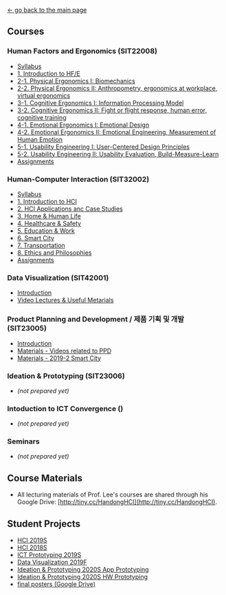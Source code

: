 [← go back to the main page](../README.md)

## Courses
### Human Factors and Ergonomics (SIT22008)
- [Syllabus](HFE00.md)
- [1. Introduction to HF/E](HFE01.md)
- [2-1. Physical Ergonomics I: Biomechanics](HFE02_1.md)
- [2-2. Physical Ergonomics II: Anthropometry, ergonomics at workplace, virtual ergonomics](HFE02_2.md)
- [3-1. Cognitive Ergonomics I: Information Processing Model](HFE03_1.md)
- [3-2. Cognitive Ergonomics II: Fight or flight response, human error, cognitive training](HFE03_2.md)
- [4-1. Emotional Ergonomics I: Emotional Design](HFE04_1.md)
- [4-2. Emotional Ergonomics II: Emotional Engineering, Measurement of Human Emotion](HFE04_2.md)
- [5-1. Usability Engineering I: User-Centered Design Principles](HFE05_1.md)
- [5-2. Usability Engineering II: Usability Evaluation, Build-Measure-Learn](HFE05_2.md)
- [Assignments](HFE_Essays.md)

### Human-Computer Interaction (SIT32002)
- [Syllabus](HCI00.md)
- [1. Introduction to HCI](HCI01.md)
- [2. HCI Applications anc Case Studies](HCI02.md)
- [3. Home & Human Life](HCI03.md)
- [4. Healthcare & Safety](HCI04.md)
- [5. Education & Work](HCI05.md)
- [6. Smart City](HCI06.md)
- [7. Transportation](HCI07.md)
- [8. Ethics and Philosophies](HCI08.md)
- [Assignments](HCI_Essays.md)


### Data Visualization (SIT42001)
- [Introduction](DV00.md)
- [Video Lectures & Useful Metarials](DV_Sources.md)

### Product Planning and Development / 제품 기획 및 개발 (SIT23005)
- [Introduction](PPD00.md)
- [Materials - Videos related to PPD](PPD_Videos.md)
- [Materials - 2019-2 Smart City](PPD_SmartCity.md)

### Ideation & Prototyping (SIT23006)
- *(not prepared yet)*

### Intoduction to ICT Convergence ()
- *(not prepared yet)*

### Seminars
- *(not prepared yet)*

## Course Materials
- All lecturing materials of Prof. Lee's courses are shared through his Google Drive: [http://tiny.cc/HandongHCI](http://tiny.cc/HandongHCI).

## Student Projects
- [HCI 2019S](StudentProjects/HCI2019S/README.md)
- [HCI 2018S](StudentProjects/HCI2018S/README.md)
- [ICT Prototyping 2019S](StudentProjects/ICTprototyping2019S/README.md)
- [Data Visualization 2019F](StudentProjects/DV2019F/README.md)
- [Ideation & Prototyping 2020S App Prototyping](StudentProjects/IdeationPrototyping2020S/App.md)
- [Ideation & Prototyping 2020S HW Prototyping](StudentProjects/IdeationPrototyping2020S/HW.md)
- [final posters (Google Drive)](https://drive.google.com/open?id=1AKbhdIhpEYOLHpe_EO1AwqURAeYEDj2W)